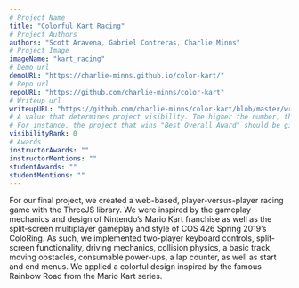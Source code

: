 ```yaml
---
# Project Name
title: "Colorful Kart Racing"
# Project Authors
authors: "Scott Aravena, Gabriel Contreras, Charlie Minns"
# Project Image
imageName: "kart_racing"
# Demo url
demoURL: "https://charlie-minns.github.io/color-kart/"
# Repo url
repoURL: "https://github.com/charlie-minns/color-kart"
# Writeup url
writeupURL: "https://github.com/charlie-minns/color-kart/blob/master/writeup.html"
# A value that determines project visibility. The higher the number, the closer it will appear to the top
# For instance, the project that wins "Best Overall Award" should be given the highest visibilityRank
visibilityRank: 0
# Awards
instructorAwards: ""
instructorMentions: ""
studentAwards: ""
studentMentions: ""
---
```

For our final project, we created a web-based, player-versus-player racing game with the ThreeJS library. We were inspired by the gameplay mechanics and design of Nintendo’s Mario Kart franchise as well as the split-screen multiplayer gameplay and style of COS 426 Spring 2019’s ColoRing. As such, we implemented two-player keyboard controls, split-screen functionality, driving mechanics, collision physics, a basic track, moving obstacles, consumable power-ups, a lap counter, as well as start and end menus. We applied a colorful design inspired by the famous Rainbow Road from the Mario Kart series.
